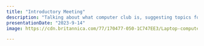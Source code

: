 ```yaml
---
title: "Introductory Meeting"
description: "Talking about what computer club is, suggesting topics for future meetings"
presentationDate: "2023-9-14"
image: https://cdn.britannica.com/77/170477-050-1C747EE3/Laptop-computer.jpg

---
```

